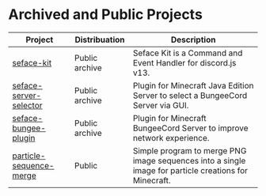 # Archived and Public Projects

| Project                                                                             | Distribuation  | Description                                                                                           |
|-------------------------------------------------------------------------------------|----------------|-------------------------------------------------------------------------------------------------------|
| [seface-kit](https://github.com/Seface-Blocks/seface-kit)                           | Public archive | Seface Kit is a Command and Event Handler for discord.js v13.                                         |
| [seface-server-selector](https://github.com/Seface-Blocks/seface-server-selector)   | Public archive | Plugin for Minecraft Java Edition Server to select a BungeeCord Server via GUI.                       |
| [seface-bungee-plugin](https://github.com/Seface-Blocks/seface-bungee-plugin)       | Public archive | Plugin for Minecraft BungeeCord Server to improve network experience.                                 |
| [particle-sequence-merge](https://github.com/Seface-Blocks/particle-sequence-merge) | Public         | Simple program to merge PNG image sequences into a single image for particle creations for Minecraft. |
